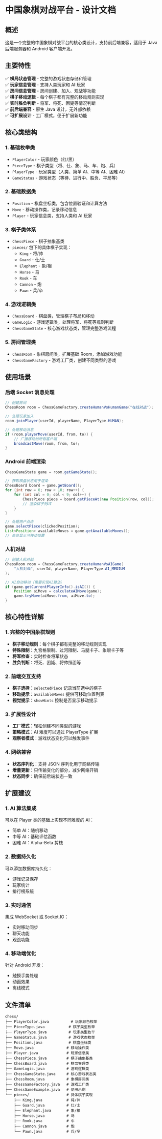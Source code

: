 # 中国象棋对战平台 - 设计文档

## 概述

这是一个完整的中国象棋对战平台的核心类设计，支持前后端兼容，适用于 Java 后端服务器和 Android 客户端开发。

## 主要特性

✅ **棋局状态管理** - 完整的游戏状态存储和管理  
✅ **玩家信息管理** - 支持人类玩家和 AI 玩家  
✅ **房间信息管理** - 房间创建、加入、观战等功能  
✅ **棋子移动逻辑** - 每个棋子都有完整的移动规则实现  
✅ **实时胜负判断** - 将军、将死、困毙等情况判断  
✅ **前后端兼容** - 原生 Java 设计，无外部依赖  
✅ **可扩展设计** - 工厂模式，便于扩展新功能

## 核心类结构

### 1. 基础枚举类

- `PlayerColor` - 玩家颜色（红/黑）
- `PieceType` - 棋子类型（将、仕、象、马、车、炮、兵）
- `PlayerType` - 玩家类型（人类、简单 AI、中等 AI、困难 AI）
- `GameStatus` - 游戏状态（等待、进行中、胜负、平局等）

### 2. 基础数据类

- `Position` - 棋盘坐标类，包含位置验证和计算方法
- `Move` - 移动操作类，记录移动信息
- `Player` - 玩家信息类，支持人类和 AI 玩家

### 3. 棋子类体系

- `ChessPiece` - 棋子抽象基类
- `pieces/` 包下的具体棋子实现：
  - `King` - 将/帅
  - `Guard` - 仕/士
  - `Elephant` - 象/相
  - `Horse` - 马
  - `Rook` - 车
  - `Cannon` - 炮
  - `Pawn` - 兵/卒

### 4. 游戏逻辑类

- `ChessBoard` - 棋盘类，管理棋子布局和移动
- `GameLogic` - 游戏逻辑类，处理将军、将死等规则判断
- `ChessGameState` - 核心游戏状态类，管理完整游戏流程

### 5. 房间管理类

- `ChessRoom` - 象棋房间类，扩展基础 Room，添加游戏功能
- `ChessGameFactory` - 游戏工厂类，创建不同类型的游戏

## 使用场景

### 后端 Socket 消息处理

```java
// 创建房间
ChessRoom room = ChessGameFactory.createHumanVsHumanGame("在线对战");

// 处理玩家加入
room.joinPlayer(userId, playerName, PlayerType.HUMAN);

// 处理移动消息
if (room.playerMove(userId, from, to)) {
    // 广播移动给所有客户端
    broadcastMove(room, from, to);
}
```

### Android 前端渲染

```java
ChessGameState game = room.getGameState();

// 获取棋盘状态用于渲染
ChessBoard board = game.getBoard();
for (int row = 0; row < 10; row++) {
    for (int col = 0; col < 9; col++) {
        ChessPiece piece = board.getPieceAt(new Position(row, col));
        // 渲染棋子到UI
    }
}

// 处理用户点击
game.selectPiece(clickedPosition);
List<Position> availableMoves = game.getAvailableMoves();
// 高亮显示可移动位置
```

### 人机对战

```java
// 创建人机对战
ChessRoom room = ChessGameFactory.createHumanVsAIGame(
    "人机对战", userId, playerName, PlayerType.AI_MEDIUM
);

// AI自动移动（需要实现AI算法）
if (game.getCurrentPlayerInfo().isAI()) {
    Position aiMove = calculateAIMove(game);
    game.tryMove(aiMove.from, aiMove.to);
}
```

## 核心特性详解

### 1. 完整的中国象棋规则

- **棋子移动规则**：每个棋子都有完整的移动规则实现
- **特殊限制**：九宫格限制、过河限制、马腿卡子、象眼卡子等
- **将军检查**：实时检查将军状态
- **胜负判断**：将死、困毙、将帅照面等

### 2. 前端交互支持

- **棋子选择**：`selectedPiece` 记录当前选中的棋子
- **移动提示**：`availableMoves` 提供可移动位置列表
- **视觉提示**：`showHints` 控制是否显示移动提示

### 3. 扩展性设计

- **工厂模式**：轻松创建不同类型的游戏
- **策略模式**：AI 难度可以通过 PlayerType 扩展
- **观察者模式**：游戏状态变化可以触发事件

### 4. 网络兼容

- **状态序列化**：支持 JSON 序列化用于网络传输
- **增量更新**：只传输变化的部分，减少网络开销
- **状态同步**：确保前后端状态一致

## 扩展建议

### 1. AI 算法集成

可以在 Player 类的基础上实现不同难度的 AI：

- 简单 AI：随机移动
- 中等 AI：基础评估函数
- 困难 AI：Alpha-Beta 剪枝

### 2. 数据持久化

可以添加数据库持久化：

- 游戏记录保存
- 玩家统计
- 排行榜系统

### 3. 实时通信

集成 WebSocket 或 Socket.IO：

- 实时移动同步
- 聊天功能
- 观战功能

### 4. 移动端优化

针对 Android 开发：

- 触摸手势处理
- 动画效果
- 离线模式

## 文件清单

```
chess/
├── PlayerColor.java          # 玩家颜色枚举
├── PieceType.java           # 棋子类型枚举
├── PlayerType.java          # 玩家类型枚举
├── GameStatus.java          # 游戏状态枚举
├── Position.java            # 棋盘坐标类
├── Move.java               # 移动操作类
├── Player.java             # 玩家信息类
├── ChessPiece.java         # 棋子抽象基类
├── ChessBoard.java         # 棋盘管理类
├── GameLogic.java          # 游戏逻辑类
├── ChessGameState.java     # 核心游戏状态类
├── ChessRoom.java          # 象棋房间类
├── ChessGameFactory.java   # 游戏工厂类
├── ChessGameExample.java   # 使用示例
└── pieces/                 # 具体棋子实现
    ├── King.java           # 将/帅
    ├── Guard.java          # 仕/士
    ├── Elephant.java       # 象/相
    ├── Horse.java          # 马
    ├── Rook.java           # 车
    ├── Cannon.java         # 炮
    └── Pawn.java           # 兵/卒
```
